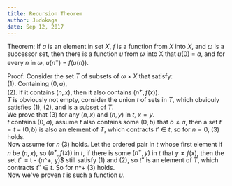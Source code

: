 ```yaml
---
title: Recursion Theorem
author: Judokaga
date: Sep 12, 2017
---
```


Theorem:
If $a$ is an element in set $X$, $f$ is a function from $X$ into $X$, and
$\omega$ is a successor set, then there is a function $u$ from $\omega$ into X
that $u(0)$ $=$ $a$, and for every $n$ in $\omega$, $u(n^+)$ $=$ $f(u(n))$.

Proof:
Consider the set $T$ of subsets of $\omega \times X$ that satisfy:  
  (1). Containing $(0, a)$,  
  (2). If it contains $(n, x)$, then it also contains $(n^+, f(x))$.  
$T$ is obviously not empty, consider the union $t$ of sets in $T$, which obviouly
satisfies (1), (2), and is a subset of $T$.  
We prove that (3) for any $(n, x)$ and $(n, y)$ in $t$, $x = y$.  
$t$ contains $(0, a)$, assume $t$ also contains some $(0, b)$ that $b \neq a$,
then a set $t' = t - (0, b)$ is also an element of $T$, which contracts $t' \in t$,
so for $n = 0$, (3) holds.  
Now assume for $n$ (3) holds. Let the ordered pair in $t$ whose first element
if $n$ be $(n, x)$, so $(n^+, f(x))$ in $t$, if there is some $(n^+, y)$ in $t$ that
$y \neq f(x)$, then the set $t''$ = t - (n^+, y)$ still satisfy (1) and (2), so $t''$
is an element of $T$, which contracts $t'' \in t$. So for n^+ (3) holds.  
Now we've proven $t$ is such a function $u$.
